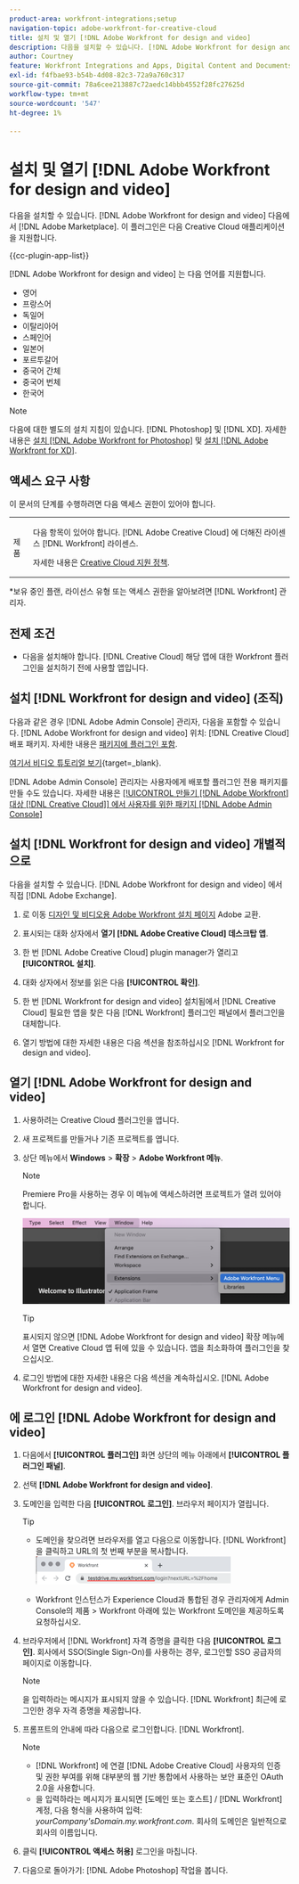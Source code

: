 ```yaml
---
product-area: workfront-integrations;setup
navigation-topic: adobe-workfront-for-creative-cloud
title: 설치 및 열기 [!DNL Adobe Workfront for design and video]
description: 다음을 설치할 수 있습니다. [!DNL Adobe Workfront for design and video] Adobe 마켓플레이스에서.
author: Courtney
feature: Workfront Integrations and Apps, Digital Content and Documents
exl-id: f4fbae93-b54b-4d08-82c3-72a9a760c317
source-git-commit: 78a6cee213887c72aedc14bbb4552f28fc27625d
workflow-type: tm+mt
source-wordcount: '547'
ht-degree: 1%

---
```


# 설치 및 열기 [!DNL Adobe Workfront for design and video]

다음을 설치할 수 있습니다. [!DNL Adobe Workfront for design and video] 다음에서 [!DNL Adobe Marketplace]. 이 플러그인은 다음 Creative Cloud 애플리케이션을 지원합니다.

{{cc-plugin-app-list}}

[!DNL Adobe Workfront for design and video] 는 다음 언어를 지원합니다.

* 영어
* 프랑스어
* 독일어
* 이탈리아어
* 스페인어
* 일본어
* 포르투갈어
* 중국어 간체
* 중국어 번체
* 한국어

>[!NOTE]
>
>다음에 대한 별도의 설치 지침이 있습니다. [!DNL Photoshop] 및 [!DNL XD]. 자세한 내용은 [설치 [!DNL Adobe Workfront for Photoshop]](/help/quicksilver/workfront-integrations-and-apps/adobe-workfront-for-creative-cloud/wf-cc-install-ps.md) 및 [설치 [!DNL Adobe Workfront for XD]](/help/quicksilver/workfront-integrations-and-apps/adobe-workfront-for-creative-cloud/wf-adobe-xd-install.md).


## 액세스 요구 사항

이 문서의 단계를 수행하려면 다음 액세스 권한이 있어야 합니다.

<table style="table-layout:auto"> 
 <col> 
 <col> 
 <tbody> 
 <!-- <tr> 
   <td role="rowheader">[!DNL Adobe Workfront] plan*</td> 
   <td> <p>[!UICONTROL Pro] or higher</p> </td> 
  </tr> 
  <tr data-mc-conditions=""> 
   <td role="rowheader">[!DNL Adobe Workfront] license*</td> 
   <td> <p>[!UICONTROL Work] or [!UICONTROL Plan]</p> </td> 
  </tr> -->
  <tr> 
   <td role="rowheader">제품</td> 
   <td><p>다음 항목이 있어야 합니다. [!DNL Adobe Creative Cloud] 에 더해진 라이센스 [!DNL Workfront] 라이센스.</p><p>자세한 내용은 <a href="https://helpx.adobe.com/support/programs/cc-support-policy.html#cce" class="MCXref xref" xrefformat="{para}">Creative Cloud 지원 정책</a>.</p></td> 
  </tr> 
 </tbody> 
</table>

&#42;보유 중인 플랜, 라이선스 유형 또는 액세스 권한을 알아보려면 [!DNL Workfront] 관리자.

## 전제 조건

* 다음을 설치해야 합니다. [!DNL Creative Cloud] 해당 앱에 대한 Workfront 플러그인을 설치하기 전에 사용할 앱입니다.

## 설치 [!DNL Workfront for design and video] (조직)

다음과 같은 경우 [!DNL Adobe Admin Console] 관리자, 다음을 포함할 수 있습니다. [!DNL Adobe Workfront for design and video] 위치: [!DNL Creative Cloud] 배포 패키지. 자세한 내용은 [패키지에 플러그인 포함](https://helpx.adobe.com/in/enterprise/using/manage-extensions.html).

[여기서 비디오 튜토리얼 보기](https://www.youtube.com/watch?v=zzvXNLIBzrc){target=_blank}.

[!DNL Adobe Admin Console] 관리자는 사용자에게 배포할 플러그인 전용 패키지를 만들 수도 있습니다. 자세한 내용은 [[!UICONTROL 만들기 [!DNL Adobe Workfront] 대상 [!DNL Creative Cloud]] 에서 사용자를 위한 패키지 [!DNL Adobe Admin Console]](/help/quicksilver/administration-and-setup/configure-integrations/create-plugin-only-packages.md)

## 설치 [!DNL Workfront for design and video] 개별적으로

다음을 설치할 수 있습니다. [!DNL Adobe Workfront for design and video] 에서 직접 [!DNL Adobe Exchange].

1. 로 이동 [디자인 및 비디오용 Adobe Workfront 설치 페이지](https://adobe.com/go/cc_plugins_discover_plugin?pluginId=108938&amp;workflow=share) Adobe 교환.
1. 표시되는 대화 상자에서 **열기 [!DNL Adobe Creative Cloud] 데스크탑 앱**.
1. 한 번 [!DNL Adobe Creative Cloud] plugin manager가 열리고 **[!UICONTROL 설치]**.
1. 대화 상자에서 정보를 읽은 다음 **[!UICONTROL 확인]**.
1. 한 번 [!DNL Workfront for design and video] 설치됨에서 [!DNL Creative Cloud] 필요한 앱을 찾은 다음 [!DNL Workfront] 플러그인 패널에서 플러그인을 대체합니다.

1. 열기 방법에 대한 자세한 내용은 다음 섹션을 참조하십시오 [!DNL Workfront for design and video].

## 열기 [!DNL Adobe Workfront for design and video]

1. 사용하려는 Creative Cloud 플러그인을 엽니다.

1. 새 프로젝트를 만들거나 기존 프로젝트를 엽니다.

1. 상단 메뉴에서 **Windows** > **확장** > **Adobe Workfront 메뉴**.

   >[!NOTE]
   >
   >Premiere Pro을 사용하는 경우 이 메뉴에 액세스하려면 프로젝트가 열려 있어야 합니다.

   ![](assets/adobe-workfront-menu.png)


   >[!TIP]
   >
   >표시되지 않으면 [!DNL Adobe Workfront for design and video] 확장 메뉴에서 열면 Creative Cloud 앱 뒤에 있을 수 있습니다. 앱을 최소화하여 플러그인을 찾으십시오.

1. 로그인 방법에 대한 자세한 내용은 다음 섹션을 계속하십시오. [!DNL Adobe Workfront for design and video].


## 에 로그인 [!DNL Adobe Workfront for design and video]

1. 다음에서 **[!UICONTROL 플러그인]** 화면 상단의 메뉴 아래에서 **[!UICONTROL 플러그인 패널]**.
1. 선택 **[!DNL Adobe Workfront for design and video]**.
1. 도메인을 입력한 다음 **[!UICONTROL 로그인]**. 브라우저 페이지가 열립니다.

   >[!TIP]
   >
   >* 도메인을 찾으려면 브라우저를 열고 다음으로 이동합니다. [!DNL Workfront] 을 클릭하고 URL의 첫 번째 부분을 복사합니다.\
   >![](assets/domain-350x50.png)
   >
   > * Workfront 인스턴스가 Experience Cloud과 통합된 경우 관리자에게 Admin Console의 제품 > Workfront 아래에 있는 Workfront 도메인을 제공하도록 요청하십시오.

1. 브라우저에서 [!DNL Workfront] 자격 증명을 클릭한 다음 **[!UICONTROL 로그인]**. 회사에서 SSO(Single Sign-On)를 사용하는 경우, 로그인할 SSO 공급자의 페이지로 이동합니다.

   >[!NOTE]
   >
   >을 입력하라는 메시지가 표시되지 않을 수 있습니다. [!DNL Workfront] 최근에 로그인한 경우 자격 증명을 제공합니다.

1. 프롬프트의 안내에 따라 다음으로 로그인합니다. [!DNL Workfront].

   >[!NOTE]
   >
   >* [!DNL Workfront] 에 연결 [!DNL Adobe Creative Cloud] 사용자의 인증 및 권한 부여를 위해 대부분의 웹 기반 통합에서 사용하는 보안 표준인 OAuth 2.0을 사용합니다.
   >* 을 입력하라는 메시지가 표시되면 [도메인 또는 호스트] / [!DNL Workfront] 계정, 다음 형식을 사용하여 입력: *yourCompany&#39;sDomain.my.workfront.com*. 회사의 도메인은 일반적으로 회사의 이름입니다.

1. 클릭 **[!UICONTROL 액세스 허용]** 로그인을 마칩니다.
1. 다음으로 돌아가기: [!DNL Adobe Photoshop] 작업을 봅니다.

